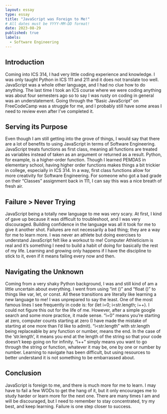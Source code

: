 ```yaml
---
layout: essay
type: essay
title: "JavaScript was Foreign to Me!"
# All dates must be YYYY-MM-DD format!
date: 2023-08-29
published: true
labels:
  - Software Engineering
---
```





## Introduction

Coming into ICS 314, I had very little coding experience and knowledge. I was only taught Python in ICS 111 and 211 and it does not translate too well. JavaScript was a whole other language, and I had no clue how to do anything. The last time I took an ICS course where we were coding anything was about four semesters ago so to say I was rusty on coding in general was an understatement. Going through the “Basic JavaScript” on FreeCodeCamp was a struggle for me, and I probably still have some areas I need to review even after I’ve completed it.


## Serving its Purpose

Even though I am still getting into the grove of things, I would say that there are a lot of benefits to using JavaScript in terms of Software Engineering. JavaScript treats functions as first class, meaning all functions are treated as variables instead of taken as an argument or returned as a result. Python, for example, is a higher-order function. Though I learned PEMDAS in elementary school, having higher order functions makes things a bit trickier in college, especially in ICS 314. In a way, first class functions allow for more creativity for Software Engineering. For someone who got a bad grade on their “Classes” assignment back in 111, I can say this was a nice breath of fresh air.


## Failure > Never Trying

JavaScript being a totally new language to me was very scary. At first, I kind of gave up because it was difficult to troubleshoot, and I was very discouraged. Building confidence in the language was all it took for me to give it another shot. Failures are not necessarily a bad thing; they are a way for me to learn more. I was never an athlete but doing exercises to understand JavaScript felt like a workout to me! Computer Athleticism is real and it’s something I need to build a habit of doing for basically the rest of my life. Learning and growing only happens if I have the discipline to stick to it, even if it means failing every now and then. 


## Navigating the Unknown

Coming from a very shaky Python background, I was and still kind of am a little uncertain about everything. I went from using “int ()” and “float ()” to things like var, let, or const. All these transitions are literally like learning a new language to me! I was unprepared to say the least. One of the most famous lines I see frequently in code is:
for (let i=0; i<str.length; i++). 
I could not figure this out for the life of me. However, after a simple google search and some more practice, it made sense. “i=0” means you’re starting at zero, computer counts starting at zero (I have made the mistake of starting at one more than I’d like to admit). “i<str.length” with str.length being replaceable by any function or number, means the end. In the case of the ‘str.length’, it means you end at the length of the string so that your code doesn’t keep going on for infinity. “i++” simply means you want to go through the string or function, whatever it may be, one by one or number by number. Learning to navigate has been difficult, but using resources to better understand it is not something to be embarrassed about.


## Conclusion

JavaScript is foreign to me, and there is much more for me to learn. I may have to fail a few WODs to get the hang of it, but it only encourages me to study harder or learn more for the next one. There are many times I am and will be discouraged, but I need to remember to stay concentrated, try my best, and keep learning. Failure is one step closer to success.
